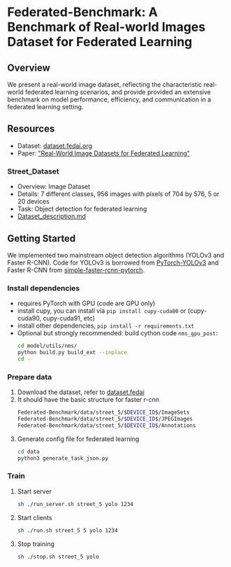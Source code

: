 # Federated-Benchmark: A Benchmark of Real-world Images Dataset for Federated Learning

## Overview
We present a real-world image dataset, reflecting the characteristic real-world federated learning scenarios, and provide provided an extensive benchmark on model performance, efficiency, and communication in a federated learning setting.

## Resources
* Dataset: [dataset.fedai.org](https://dataset.fedai.org)
* Paper: ["Real-World Image Datasets for Federated Learning"]()

### Street_Dataset
* Overview: Image Dataset
* Details: 7 different classes, 956 images with pixels of 704 by 576, 5 or 20 devices
* Task: Object detection for federated learning
* [Dataset_description.md](https://github.com/jiahuanluo/Federated-Benchmark/blob/master/Dataset_description.md)

## Getting Started
We implemented two mainstream object detection algorithms (YOLOv3 and Faster R-CNN). Code for YOLOv3 is borrowed from  [PyTorch-YOLOv3](https://github.com/eriklindernoren/PyTorch-YOLOv3.git) and Faster R-CNN from [simple-faster-rcnn-pytorch](https://github.com/chenyuntc/simple-faster-rcnn-pytorch.git).
### Install dependencies
* requires PyTorch with GPU (code are GPU only)
* install cupy, you can install via `pip install cupy-cuda80` or (cupy-cuda90, cupy-cuda91, etc)
* install other dependencies, `pip install -r requirements.txt`
* Optional but strongly recommended: build cython code `nms_gpu_post`:
    ```bash
    cd model/utils/nms/
    python build.py build_ext --inplace
    cd -
    ```
### Prepare data
1. Download the dataset, refer to [dataset.fedai](https://dataset.fedai.org/)
2. It should have the basic structure for faster r-cnn
    ```bash
    Federated-Benchmark/data/street_5/$DEVICE_ID$/ImageSets
    Federated-Benchmark/data/street_5/$DEVICE_ID$/JPEGImages
    Federated-Benchmark/data/street_5/$DEVICE_ID$/Annotations
    ```
4. Generate config file for federated learning
    ```bash
    cd data
    python3 generate_task_json.py
    ```
### Train
1. Start server
    ```bash
    sh ./run_server.sh street_5 yolo 1234
    ```
2. Start clients
    ```bash
    sh ./run.sh street_5 5 yolo 1234
    ```
3. Stop training
    ```bash
    sh ./stop.sh street_5 yolo
    ```
